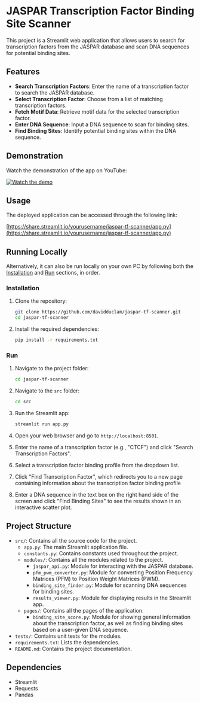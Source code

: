# JASPAR Transcription Factor Binding Site Scanner

This project is a Streamlit web application that allows users to search for transcription factors from the JASPAR database and scan DNA sequences for potential binding sites.

## Features

- **Search Transcription Factors**: Enter the name of a transcription factor to search the JASPAR database.
- **Select Transcription Factor**: Choose from a list of matching transcription factors.
- **Fetch Motif Data**: Retrieve motif data for the selected transcription factor.
- **Enter DNA Sequence**: Input a DNA sequence to scan for binding sites.
- **Find Binding Sites**: Identify potential binding sites within the DNA sequence.

## Demonstration

Watch the demonstration of the app on YouTube:

[![Watch the demo](https://img.youtube.com/vi/YOUR_VIDEO_ID/0.jpg)](https://www.youtube.com/watch?v=YOUR_VIDEO_ID)

## Usage

The deployed application can be accessed through the following link:

[https://share.streamlit.io/yourusername/jaspar-tf-scanner/app.py](https://share.streamlit.io/yourusername/jaspar-tf-scanner/app.py)

## Running Locally

Alternatively, it can also be run locally on your own PC by following both the [Installation](#installation) and [Run](#run-locally) sections, in order.

### Installation

1. Clone the repository:

   ```bash
   git clone https://github.com/davidduclam/jaspar-tf-scanner.git
   cd jaspar-tf-scanner
   ```

2. Install the required dependencies:
   ```bash
   pip install -r requirements.txt
   ```

### Run

1. Navigate to the project folder:

   ```bash
   cd jaspar-tf-scanner
   ```

2. Navigate to the `src` folder:

   ```bash
   cd src
   ```

3. Run the Streamlit app:

   ```bash
   streamlit run app.py
   ```

4. Open your web browser and go to `http://localhost:8501`.

5. Enter the name of a transcription factor (e.g., "CTCF") and click "Search Transcription Factors".

6. Select a transcription factor binding profile from the dropdown list.

7. Click "Find Transcription Factor", which redirects you to a new page containing information about the transcription factor binding profile

8. Enter a DNA sequence in the text box on the right hand side of the screen and click "Find Binding Sites" to see the results shown in an interactive scatter plot.

## Project Structure

- `src/`: Contains all the source code for the project.
  - `app.py`: The main Streamlit application file.
  - `constants.py`: Contains constants used throughout the project.
  - `modules/`: Contains all the modules related to the project.
    - `jaspar_api.py`: Module for interacting with the JASPAR database.
    - `pfm_pwm_converter.py`: Module for converting Position Frequency Matrices (PFM) to Position Weight Matrices (PWM).
    - `binding_site_finder.py`: Module for scanning DNA sequences for binding sites.
    - `results_viewer.py`: Module for displaying results in the Streamlit app.
  - `pages/`: Contains all the pages of the application.
    - `binding_site_score.py`: Module for showing general information about the transcription factor, as well as finding binding sites based on a user-given DNA sequence.
- `tests/`: Contains unit tests for the modules.
- `requirements.txt`: Lists the dependencies.
- `README.md`: Contains the project documentation.

## Dependencies

- Streamlit
- Requests
- Pandas
